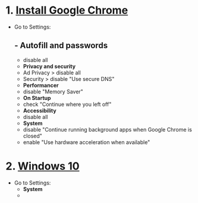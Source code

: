 # 1. [Install Google Chrome](https://www.google.com/chrome/)

* Go to Settings:
  ## - **Autofill and passwords**
    - disable all
  - **Privacy and security**
   - Ad Privacy > disable all
   - Security > disable "Use secure DNS"
  - **Performancer**
   - disable "Memory Saver"
  - **On Startup**
   - check "Continue where you left off"
  - **Accessibility**
   - disable all
  - **System**
   - disable "Continue running background apps when Google Chrome is closed"
   - enable "Use hardware acceleration when available"

# 2. [Windows 10]([https://go.microsoft.com/fwlink/?LinkId=691209](https://www.microsoft.com/pt-br/software-download/windows10)https://www.microsoft.com/pt-br/software-download/windows10)

* Go to Settings:
  - **System**
   - 
